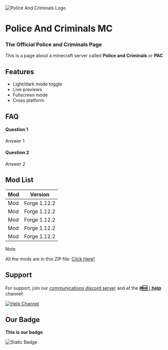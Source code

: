 
![Police And Criminals Logo](https://cdn.discordapp.com/attachments/1124443067320119418/1124443553020510218/Police_and_Criminals_Logo.png)


# Police And Criminals MC
### The Official Police and Criminals Page
This is a page about a minecraft server called **Police and Criminals** or **PAC**


## Features

- Light/dark mode toggle
- Live previews
- Fullscreen mode
- Cross platform


## FAQ

#### Question 1

Answer 1

#### Question 2

Answer 2

## Mod List

| Mod             | Version                                                                |
| ----------------- | ------------------------------------------------------------------ |
| Mod | Forge 1.12.2 |  
| Mod | Forge 1.12.2 |
| Mod | Forge 1.12.2 | 
| Mod | Forge 1.12.2 | 
| Mod | Forge 1.12.2 |

> [!NOTE]
> All the mods are in this ZIP file: [Click Here!](https://www.dropbox.com/sh/x212pf31khqj8zf/AABHVrLfW68hJIOX8rnQKF9na?dl=0)


## Support

For support, join our [communications discord server](https://discord.gg/NHJ7DmMm8k) and at the [**#🆘︱help**](https://discord.com/channels/1122603524728037376/1140282283211882667/1140284987975942146) channel!

[![Help Channel](https://cdn.discordapp.com/attachments/1124443067320119418/1140283693143961692/image.png)](https://discord.com/channels/1122603524728037376/1140282283211882667/1140284987975942146)


## Our Badge

**This is our badge**

![Static Badge](https://img.shields.io/badge/--Police-Criminals---?style=plastic&logo=minecraft&logoColor=%2362B47A&label=Police&labelColor=0029ff&color=ff9500&link=https%3A%2F%2Fdiscord.gg%2FxcNzMccKXb)




